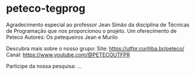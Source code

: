 # peteco-tegprog
Agradecimento especial ao professor Jean Simão da disciplina de Técnicas de Programação que nos proporcionou o projeto.
Um oferecimento de Peteco
Autores: Os petequeiros Jean e Murilo

Descubra mais sobre o nosso grupo:
Site: https://utfpr.curitiba.br/peteco/
Canal: https://www.youtube.com/@PETECOUTFPR

Participe da nossa pesquisa:
...
